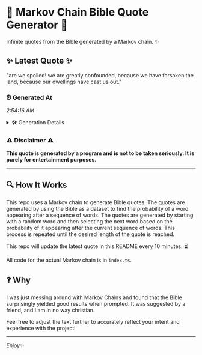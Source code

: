 # 📖 Markov Chain Bible Quote Generator 📖

Infinite quotes from the Bible generated by a Markov chain. ✨

## ✨ Latest Quote ✨
"are we spoiled! we are greatly confounded, because we have forsaken the land, because our dwellings have cast us out."

### ⏰ Generated At
*2:54:16 AM*

<details>
    <summary>🛠️ Generation Details</summary>
    <p>
        <strong>🌱 Seed:</strong> are<br>
        <strong>🔄 Iterations:</strong> 19<br>
        <strong>📜 Context History:</strong><br>[ are ]: we<br>[ are, we ]: spoiled!<br>[ are, we, spoiled! ]: we<br>[ are, we, spoiled!, we ]: are<br>[ are, we, spoiled!, we, are ]: greatly<br>[ are, we, spoiled!, we, are, greatly ]: confounded,<br>[ we, spoiled!, we, are, greatly, confounded, ]: because<br>[ spoiled!, we, are, greatly, confounded,, because ]: we<br>[ we, are, greatly, confounded,, because, we ]: have<br>[ are, greatly, confounded,, because, we, have ]: forsaken<br>[ greatly, confounded,, because, we, have, forsaken ]: the<br>[ confounded,, because, we, have, forsaken, the ]: land,<br>[ because, we, have, forsaken, the, land, ]: because<br>[ we, have, forsaken, the, land,, because ]: our<br>[ have, forsaken, the, land,, because, our ]: dwellings<br>[ forsaken, the, land,, because, our, dwellings ]: have<br>[ the, land,, because, our, dwellings, have ]: cast<br>[ land,, because, our, dwellings, have, cast ]: us<br>[ because, our, dwellings, have, cast, us ]: out.<br>
    </p>
</details>

### ⚠️ Disclaimer ⚠️
**This quote is generated by a program and is not to be taken seriously. It is purely for entertainment purposes.**

---

## 🔍 How It Works

This repo uses a Markov chain to generate Bible quotes. The quotes are generated by using the Bible as a dataset to find the probability of a word appearing after a sequence of words. The quotes are generated by starting with a random word and then selecting the next word based on the probability of it appearing after the current sequence of words. This process is repeated until the desired length of the quote is reached.

This repo will update the latest quote in this README every 10 minutes. ⏳

All code for the actual Markov chain is in `index.ts`.

## ❓ Why

I was just messing around with Markov Chains and found that the Bible surprisingly yielded good results when prompted. 
It was suggested by a friend, and I am in no way christian.

Feel free to adjust the text further to accurately reflect your intent and experience with the project!

---

*Enjoy*✨
